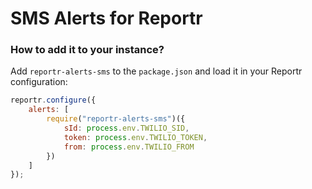 # SMS Alerts for Reportr

### How to add it to your instance?

Add `reportr-alerts-sms` to the `package.json` and load it in your Reportr configuration:

```js
reportr.configure({
    alerts: [
        require("reportr-alerts-sms")({
            sId: process.env.TWILIO_SID,
            token: process.env.TWILIO_TOKEN,
            from: process.env.TWILIO_FROM
        })
    ]
});
```

